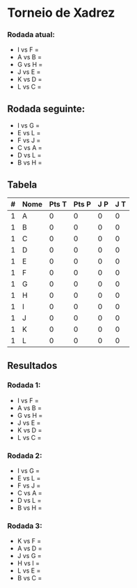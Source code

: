 # Torneio de Xadrez
### Rodada atual:
* I vs F = 
* A vs B = 
* G vs H = 
* J vs E = 
* K vs D = 
* L vs C = 

## Rodada seguinte:
* I vs G = 
* E vs L = 
* F vs J = 
* C vs A = 
* D vs L = 
* B vs H = 

## Tabela
 \# | Nome | Pts T | Pts P | J P | J T 
----|------|-------|-------|-----|-----
 1 | A | 0 | 0 | 0 | 0 
 1 | B | 0 | 0 | 0 | 0 
 1 | C | 0 | 0 | 0 | 0 
 1 | D | 0 | 0 | 0 | 0 
 1 | E | 0 | 0 | 0 | 0 
 1 | F | 0 | 0 | 0 | 0 
 1 | G | 0 | 0 | 0 | 0 
 1 | H | 0 | 0 | 0 | 0 
 1 | I | 0 | 0 | 0 | 0 
 1 | J | 0 | 0 | 0 | 0 
 1 | K | 0 | 0 | 0 | 0 
 1 | L | 0 | 0 | 0 | 0 

## Resultados
### Rodada 1:
* I vs F = 
* A vs B = 
* G vs H = 
* J vs E = 
* K vs D = 
* L vs C = 

### Rodada 2:
* I vs G = 
* E vs L = 
* F vs J = 
* C vs A = 
* D vs L = 
* B vs H = 

### Rodada 3:
* K vs F = 
* A vs D = 
* J vs G = 
* H vs I = 
* L vs E = 
* B vs C = 

